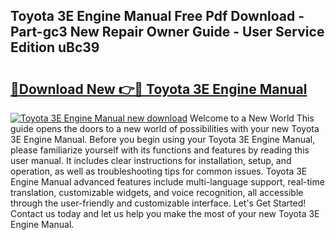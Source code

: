 ## Toyota 3E Engine Manual Free Pdf Download - Part-gc3 New Repair Owner Guide - User Service Edition uBc39

# <h2><a href="http://bc82007.oget.top/?id=Toyota+3E+Engine+Manual">🔗Download New 👉🔴 Toyota 3E Engine Manual</a></h2>

[![Toyota 3E Engine Manual new download](https://i.imgur.com/5g1atiW.png)](http://bc82007.oget.top/?id=Toyota+3E+Engine+Manual)
Welcome to a New World This guide opens the doors to a new world of possibilities with your new Toyota 3E Engine Manual. Before you begin using your Toyota 3E Engine Manual, please familiarize yourself with its functions and features by reading this user manual. It includes clear instructions for installation, setup, and operation, as well as troubleshooting tips for common issues. Toyota 3E Engine Manual advanced features include multi-language support, real-time translation, customizable widgets, and voice recognition, all accessible through the user-friendly and customizable interface. Let's Get Started! Contact us today and let us help you make the most of your new Toyota 3E Engine Manual.
